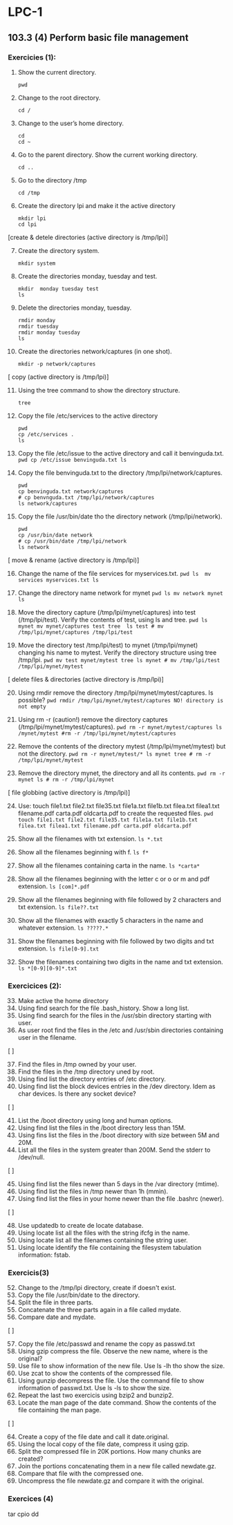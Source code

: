 # LPC-1


## 103.3 (4) Perform basic file management


### Exercicies (1):


 1. Show the current directory.
    ```
    pwd
    ```

 2. Change to the root directory.
    ```
    cd /
    ```

 3. Change to the user’s home directory.
    ```
    cd
    cd ~
    ```

 4. Go to the parent directory. Show the current working directory.
    ```
    cd ..
    ```

 5. Go to the directory /tmp
    ```
    cd /tmp
    ```

 6. Create the directory lpi and make it the active directory
    ```
    mkdir lpi
    cd lpi
    ```


[create & detele directories (active directory is /tmp/lpi)]

 7. Create the directory system.
    ```
    mkdir system
    ```

 8. Create the directories monday, tuesday and test.
    ```
    mkdir  monday tuesday test
    ls 
    ```

 9. Delete the directories monday, tuesday.
    ```
    rmdir monday
    rmdir tuesday
    rmdir monday tuesday
    ls
    ```

 10. Create the directories network/captures (in one shot). 
     ```
     mkdir -p network/captures
     ```


[ copy (active directory is /tmp/lpi)]

 11. Using the tree command to show the directory structure.
     ```
     tree
     ```

 12. Copy the file /etc/services to the active directory
     ```
     pwd 
     cp /etc/services .
     ls
     ```

 13. Copy the file /etc/issue to the active directory and call it benvinguda.txt.
    ```
    pwd
    cp /etc/issue benvinguda.txt
    ls
    ```

 14. Copy the file benvinguda.txt to the directory /tmp/lpi/network/captures.
     ```
     pwd
     cp benvinguda.txt network/captures
     # cp benvnguda.txt /tmp/lpi/network/captures
     ls network/captures
     ```

 15. Copy the file /usr/bin/date tho the directory network (/tmp/lpi/network). 
     ```
     pwd
     cp /usr/bin/date network
     # cp /usr/bin/date /tmp/lpi/network
     ls network

     ```

[ move & rename (active directory is /tmp/lpi)]

 16. Change the name of the file services for myservices.txt.
    ```
    pwd
    ls 
    mv services myservices.txt
    ls
    ```

 17. Change the directory name network for mynet
    ```
    pwd
    ls
    mv network mynet
    ls 
    ```

 18. Move the directory capture (/tmp/lpi/mynet/captures) into test (/tmp/lpi/test). Verify the contents of test, using ls and tree.
    ```
    pwd
    ls mynet
    mv mynet/captures test
    tree 
    ls test
    # mv /tmp/lpi/mynet/captures /tmp/lpi/test
    ```

 19. Move the directory test /tmp/lpi/test) to mynet (/tmp/lpi/mynet) changing his name to mytest. Verify the directory structure using tree /tmp/lpi.
    ```
    pwd
    mv test mynet/mytest
    tree
    ls mynet
    # mv /tmp/lpi/test /tmp/lpi/mynet/mytest
    ```


[ delete files & directories (active directory is /tmp/lpi)]

 20. Using rmdir remove the directory /tmp/lpi/mynet/mytest/captures. Is possible?
    ```
    pwd
    rmdir /tmp/lpi/mynet/mytest/captures
    NO! directory is not empty
    ```

 21. Using rm -r (caution!) remove the directory captures (/tmp/lpi/mynet/mytest/captures).
    ```
    pwd
    rm -r mynet/mytest/captures
    ls /mynet/mytest
    #rm -r /tmp/lpi/mynet/mytest/captures
    ```

 22. Remove the contents of the directory mytest (/tmp/lpi/mynet/mytest) but not the directory.
    ```
    pwd
    rm -r mynet/mytest/*
    ls mynet
    tree
    # rm -r /tmp/lpi/mynet/mytest
    ```

 23. Remove the directory mynet, the directory and all its contents.
    ```
    pwd
    rm -r mynet
    ls
    # rm -r /tmp/lpi/mynet
    ```


[ file globbing (active directory is /tmp/lpi)]

 24. Use: touch file1.txt file2.txt file35.txt file1a.txt file1b.txt filea.txt filea1.txt filename.pdf carta.pdf oldcarta.pdf to create the requested files.
    ```
    pwd
    touch file1.txt file2.txt file35.txt file1a.txt file1b.txt filea.txt filea1.txt filename.pdf carta.pdf oldcarta.pdf
    ```

 25. Show all the filenames  with txt extension.
    ```
    ls *.txt
    ```

 26. Show all the filenames beginning with f.
    ```
    ls f*
    ```

 27. Show all the filenames containing carta in the name.
    ```
    ls *carta*
    ```

 28. Show all the filenames beginning with the letter c or o or m and pdf extension.
    ```
    ls [com]*.pdf
    ```

 29. Show all the filenames beginning with file followed by 2 characters and txt extension.
    ```
    ls file??.txt
    ```

 30. Show all the filenames with exactly 5 characters in the name and whatever extension.
    ```
    ls ?????.*
    ```

 31. Show the filenames beginning with file followed by two digits and txt extension.
    ```
    ls file[0-9].txt
    ```

 32. Show the filenames containing two digits in the name and txt extension. 
    ```
    ls *[0-9][0-9]*.txt
    ```


### Exercicices (2):

 33. Make active the home directory
 34. Using find search for the file .bash_history. Show a long list.
 35. Using find search for the files in the /usr/sbin directory starting with user.
 36. As user root find the files in the /etc and /usr/sbin directories containing user in the filename.

[  ]

 37. Find the files in /tmp owned by your user.
 38. Find the files in the /tmp directory uned by root.
 39. Using find list the directory entries of /etc directory.
 40. Using find list the block devices entries in the /dev directory.  Idem as char devices. Is there any socket device?

[  ]

 41. List the /boot directory using long and human options.
 42. Using find list the files in the /boot directory less than 15M.
 43. Using fins list the files in the /boot directory with size between 5M and 20M.
 44. List all the files in the system greater than 200M. Send the stderr to /dev/null.

[  ]

 45. Using find list the files newer than 5 days in the /var directory (mtime).
 46. Using find list the files in /tmp newer than 1h (mmin).
 47. Using find list the files in your home newer than the file .bashrc (newer).

[  ]

 48. Use updatedb to create de locate database.
 49. Using locate list all the files with the string ifcfg in the name.
 50. Using locate list all the filenames containing the string user.
 51. Using locate identify the file containing the filesystem tabulation information: fstab.


### Exercicis(3)

 52. Change to the /tmp/lpi directory, create if doesn't exist.
 53. Copy the file /usr/bin/date to the directory.
 54. Split the file in three parts.
 55. Concatenate the three parts again in a file called mydate.
 56. Compare date and mydate.

[  ]

 57. Copy the file /etc/passwd and rename the copy as passwd.txt
 58. Using gzip compress the file. Observe the new name, where is the original?
 59. Use file to show information of the new file. Use ls -lh tho show the size.
 60. Use zcat to show the contents of the compressed file.
 61. Using gunzip decompress the file. Use the command file to show information of passwd.txt. Use ls -ls to show the size.
 62. Repeat the last two exercicis using  bzip2 and bunzip2.
 63. Locate the man page of the date command. Show the contents of the file containing the man page.

[  ]

 64. Create a copy of the file date and call it date.original.
 65. Using the local copy of the file date, compress it using gzip.
 66. Split the compressed file in 20K portions. How many chunks are created?
 67. Join the portions concatenating them in a new file called newdate.gz.
 68. Compare that file with the compressed one.
 69. Uncompress the file newdate.gz and compare it with the original.


### Exercices (4)

tar
cpio
dd


